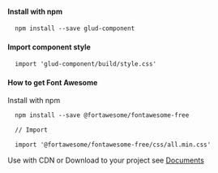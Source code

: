 #### Install with npm

```html static
  npm install --save glud-component
```

#### Import component style

```html static
  import 'glud-component/build/style.css'
```
#### How to get Font Awesome
Install with npm
```html static
  npm install --save @fortawesome/fontawesome-free

  // Import

  import '@fortawesome/fontawesome-free/css/all.min.css'
```
Use with CDN or Download to your project see [Documents](https://fontawesome.com/how-to-use/on-the-web/setup/getting-started?using=web-fonts-with-css)